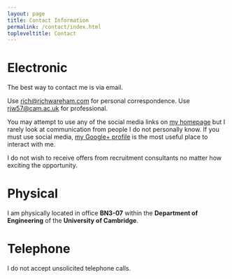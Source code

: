 ```yaml
---
layout: page
title: Contact Information
permalink: /contact/index.html
topleveltitle: Contact
---
```


# Electronic

The best way to contact me is via email.

Use <a href="mailto:rich@richwareham.com">rich@richwareham.com</a> for personal
correspondence. Use <a href="mailto:rjw57@cam.ac.uk">rjw57@cam.ac.uk</a> for
professional.

You may attempt to use any of the social media links on [my homepage](/) but I
rarely look at communication from people I do not personally know. If you must
use social media, [my Google+ profile](https://google.com/+RichWareham) is the
most useful place to interact with me.

I do not wish to receive offers from recruitment consultants no matter how
exciting the opportunity.

# Physical

I am physically located in office <strong>BN3-07</strong> within the
<strong>Department of Engineering</strong> of the <strong>University of
Cambridge</strong>.

# Telephone

I do not accept unsolicited telephone calls.
